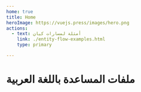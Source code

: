 ```yaml
---
home: true
title: Home
heroImage: https://vuejs.press/images/hero.png
actions:
  - text: أمثلة لمسارات كيان
    link: ./entity-flow-examples.html
    type: primary

---
```

# ملفات المساعدة باللغة العربية
